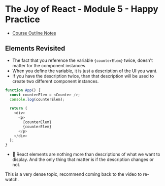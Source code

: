 # The Joy of React - Module 5 - Happy Practice

- [Course Outline Notes](../course-notes.md)

## Elements Revisited

- The fact that you reference the variable `{counterElem}` twice, doesn't matter for the component instances.
- When you define the variable, it is just a description of the UI you want.
- If you have the description twice, than that description will be used to create two different component instances.

```JAVASCRIPT
function App() {
  const counterElem = <Counter />;
  console.log(counterElem);
  
  return (
    <div>
      <p>
        {counterElem}
        {counterElem}
      </p> 
    </div>
  );
}
```

- 🤔 React elements are nothing more than descriptions of what we want to display. And the only thing that matter is if the description changes or not.

This is a very dense topic, recommend coming back to the video to re-watch.
